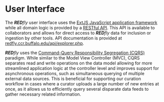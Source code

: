 # User Interface

The _**RED**fly_ user interface uses the [ExtJS JavaScript application framework](http://www.sencha.com/products/extjs/) while all domain logic is provided by a [RESTful API](http://en.wikipedia.org/wiki/Representational_State_Transfer). This API is available to collaborators and allows for direct access to _**RED**fly_ data for inclusion or ingestion by other tools.  API documentation is provided at [redfly.ccr.buffalo.edu/api/explorer.php](http://redfly.ccr.buffalo.edu/api/explorer.php).

_**RED**fly_ uses the [Command-Query Responsibility Segregation (CQRS)](https://en.wikipedia.org/w/index.php?title=Command%E2%80%93query_separation&oldid=849207740) paradigm. While similar to the Model View Controller (MVC), CQRS separates read and write operations on the data model allowing for more streamlined application logic at the controller level and improves support for asynchronous operations, such as simultaneous querying of multiple external data sources. This is beneficial for supporting our curation workflow in cases where a curator uploads a large number of new entries at once, as it allows us to efficiently query several disparate data feeds to gather necessary related information.

